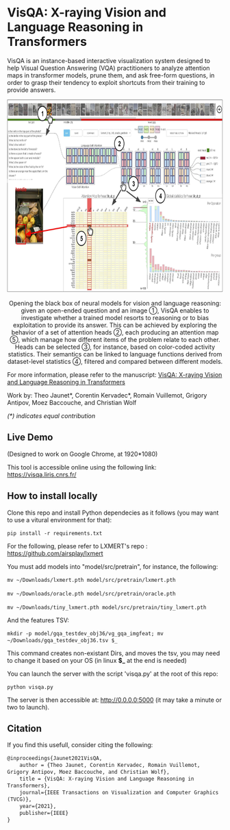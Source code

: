# VisQA: X-raying Vision and Language Reasoning in Transformers

VisQA is an instance-based interactive visualization system designed to help Visual Question Answering (VQA) practitioners to analyze attention maps in transformer models, prune them, and ask free-form questions, in order to grasp their tendency to exploit shortcuts from their training to provide answers.


<p align="center">
<img src="https://github.com/Theo-Jaunet/VisQA/blob/master/teaserhd.jpg" height="450">
 <p align="center">
 Opening the black box of neural models for vision and language reasoning: given an open-ended question and an image ①, VisQA enables to investigate whether a trained model resorts to reasoning or to bias exploitation to provide its answer. This can be achieved by exploring the behavior of a set of attention heads ②, each producing an attention map ⑤, which manage how different items of the problem relate to each other. Heads can be selected ③, for instance, based on color-coded activity statistics. Their semantics can be linked to language functions derived from dataset-level statistics ④, filtered and compared between different models.
  </p>
</p>



For more information, please refer to the manuscript: 
[VisQA: X-raying Vision and Language Reasoning in Transformers](https://arxiv.org/abs/2104.00926)

Work by:  Theo Jaunet*, Corentin Kervadec*, Romain Vuillemot, Grigory Antipov, Moez Baccouche, and Christian Wolf

<em> (\*) indicates equal contribution </em>



## Live Demo
(Designed to work on Google Chrome, at 1920*1080)

This tool is accessible online using the following link: https://visqa.liris.cnrs.fr/


## How to install locally

Clone this repo and install Python dependecies as it follows (you may want to use a vitural environment for that):


```
pip install -r requirements.txt
```

For the following, please refer to LXMERT's repo : 
 https://github.com/airsplay/lxmert
 
 
You must add models into "model/src/pretrain", for instance, the following:

```
mv ~/Downloads/lxmert.pth model/src/pretrain/lxmert.pth

mv ~/Downloads/oracle.pth model/src/pretrain/oracle.pth

mv ~/Downloads/tiny_lxmert.pth model/src/pretrain/tiny_lxmert.pth
```

And the features TSV:

```
mkdir -p model/gqa_testdev_obj36/vg_gqa_imgfeat; mv ~/Downloads/gqa_testdev_obj36.tsv $_
```

This command creates non-existant Dirs, and moves the tsv, you may need to change it based on your OS (in linux **$_** at the end is needed)


You can launch the server with the script 'visqa.py' at the root of this repo:


```
python visqa.py
```



The server is then accessible at: http://0.0.0.0:5000 (it may take a minute or two to launch).


## Citation

If you find this usefull, consider citing the following:

```
@inproceedings{Jaunet2021VisQA,
    author = {Theo Jaunet, Corentin Kervadec, Romain Vuillemot, Grigory Antipov, Moez Baccouche, and Christian Wolf},
    title = {VisQA: X-raying Vision and Language Reasoning in Transformers},
    journal={IEEE Transactions on Visualization and Computer Graphics (TVCG)},
    year={2021},
    publisher={IEEE}
}
```



